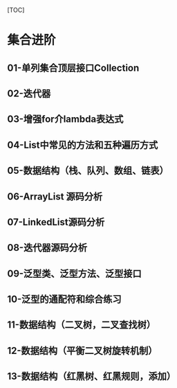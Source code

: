 [TOC]

# 集合进阶

## 01-单列集合顶层接口Collection

## 02-迭代器

## 03-增强for介lambda表达式

## 04-List中常见的方法和五种遍历方式

## 05-数据结构（栈、队列、数组、链表）

## 06-ArrayList 源码分析

## 07-LinkedList源码分析

## 08-迭代器源码分析

## 09-泛型类、泛型方法、泛型接口

## 10-泛型的通配符和综合练习

## 11-数据结构（二叉树，二叉查找树）

## 12-数据结构（平衡二叉树旋转机制）

## 13-数据结构（红黑树、红黑规则，添加）
